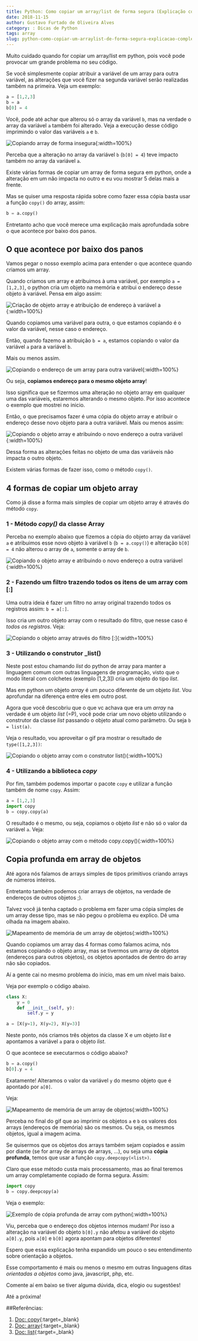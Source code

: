 ```yaml
---
title: Python: Como copiar um array/list de forma segura (Explicação completa)
date: 2018-11-15
author: Gustavo Furtado de Oliveira Alves
category: : Dicas de Python
tags: array
slug: python-como-copiar-um-arraylist-de-forma-segura-explicacao-completa
---
```


Muito cuidado quando for copiar um array/list em python, pois você pode provocar um grande problema no seu código.

Se você simplesmente copiar atribuir a variável de um array para outra variável,
as alterações que você fizer na segunda variável serão realizadas também na primeira.
Veja um exemplo:

```python
a = [1,2,3]
b = a
b[0] = 4
```

Você, pode até achar que alterou só o array da variável `b`,
mas na verdade o array da variável `a` também foi alterado.
Veja a execução desse código imprimindo o valor das variáveis `a` e `b`.

![Copiando array de forma insegura](/images/python-como-copiar-um-arraylist-de-forma-segura-explicacao-completa/copiando-mesmo-array.gif){:width=100%}

Perceba que a alteração no array da variável `b` (`b[0] = 4`)
teve impacto também no array da variável `a`.

Existe várias formas de copiar um array de forma segura em python, onde a alteração em um não impacta no outro
e eu vou mostrar 5 delas mais a frente.

Mas se quiser uma resposta rápida sobre como fazer essa cópia basta usar a função `copy()` do array, assim:

```python
b = a.copy()
```

Entretanto acho que você merece uma explicação mais aprofundada sobre o que acontece por baixo dos panos.

## O que acontece por baixo dos panos

Vamos pegar o nosso exemplo acima para entender o que acontece quando criamos um array.

Quando criamos um array e atribuimos à uma variável, por exemplo `a = [1,2,3]`,
o python cria um objeto na memória e atribui o endereço desse objeto à variável.
Pensa em algo assim:

![Criação de objeto array e atribuição de endereço à variável a](/images/python-como-copiar-um-arraylist-de-forma-segura-explicacao-completa/objeto-array-endereco-variavel.png){:width=100%}

Quando copiamos uma variável para outra, o que estamos copiando é o valor da variável, nesse caso o endereço.

Então, quando fazemo a atribuição `b = a`, estamos copiando o valor da variável `a` para a variável `b`.

Mais ou menos assim.

![Copiando o endereço de um array para outra variável](/images/python-como-copiar-um-arraylist-de-forma-segura-explicacao-completa/copia-endereco-para-outra-variavel.png){:width=100%}

Ou seja, **copiamos endereço para o mesmo objeto array**!

Isso significa que se fizermos uma alteração no objeto array em qualquer uma das variáveis,
estaremos alterando o mesmo objeto. Por isso acontece o exemplo que mostrei no inicio.

Então, o que precisamos fazer é uma cópia do objeto array e atribuir o endereço desse novo objeto para a outra variável.
Mais ou menos assim:

![Copiando o objeto array e atribuindo o novo endereço a outra variável](/images/python-como-copiar-um-arraylist-de-forma-segura-explicacao-completa/copiando-objeto-array.png){:width=100%}

Dessa forma as alterações feitas no objeto de uma das variáveis não impacta o outro objeto.

Existem várias formas de fazer isso, como o método `copy()`.

## 4 formas de copiar um objeto array

Como já disse a forma mais simples de copiar um objeto array é através do método `copy`.

### 1 - Método _copy()_ da classe Array

Perceba no exemplo abaixo que fizemos a cópia do objeto array da variável `a` e atribuimos esse novo objeto à variável `b` (`b = a.copy()`) e alteração `b[0] = 4` não alterou o array de `a`, somente o array de `b`.

![Copiando o objeto array e atribuindo o novo endereço a outra variável](/images/python-como-copiar-um-arraylist-de-forma-segura-explicacao-completa/copiando-array-metodo-copy.gif){:width=100%}

### 2 - Fazendo um filtro trazendo todos os itens de um array com [:]

Uma outra ideia é fazer um filtro no array original trazendo todos os registros assim: `b = a[:]`.

Isso cria um outro objeto array com o resultado do filtro, que nesse caso é _todos os registros_.
Veja:

![Copiando o objeto array através do filtro [:]](/images/python-como-copiar-um-arraylist-de-forma-segura-explicacao-completa/copiando-array-atraves-de-filtro.gif){:width=100%}

### 3 - Utilizando o construtor _list(<list>)

Neste post estou chamando _list_ do python de array para manter a linguagem comum com outras linguagens de programação,
visto que o modo literal com colchetes (exemplo [1,2,3]) cria um objeto do tipo _list_.

Mas em python um objeto _array_ é um pouco diferente de um objeto _list_.
Vou aprofundar na diferença entre eles em outro post.

Agora que você descobriu que o que vc achava que era um _array_ na verdade é um objeto _list_ (=P),
você pode criar um novo objeto utilizando o construtor da classe _list_ passando o objeto atual como parâmetro.
Ou seja `b = list(a)`.

Veja o resultado, vou aproveitar o gif pra mostrar o resultado de `type([1,2,3])`:

![Copiando o objeto array com o construtor list(<list>)](/images/python-como-copiar-um-arraylist-de-forma-segura-explicacao-completa/copiando-array-com-construtor-list.gif){:width=100%}

### 4 - Utilizando a biblioteca _copy_

Por fim, também podemos importar o pacote `copy` e utilizar a função também de nome `copy`. Assim:

```python
a = [1,2,3]
import copy
b = copy.copy(a)
```

O resultado é o mesmo, ou seja, copiamos o objeto _list_ e não só o valor da variável `a`. Veja:

![Copiando o objeto array com o método copy.copy()](/images/python-como-copiar-um-arraylist-de-forma-segura-explicacao-completa/copiando-array-com-metodo-copy.gif){:width=100%}

## Copia profunda em array de objetos

Até agora nós falamos de arrays simples de tipos primitivos criando arrays de números inteiros.

Entretanto também podemos criar arrays de objetos, na verdade de endereços de outros objetos ;).

Talvez você já tenha captado o problema em fazer uma cópia simples de um array desse tipo,
mas se não pegou o problema eu explico. Dê uma olhada na imagem abaixo.

![Mapeamento de memória de um array de objetos](/images/python-como-copiar-um-arraylist-de-forma-segura-explicacao-completa/copiando-objeto-array-de-objetos.png){:width=100%}

Quando copiamos um array das 4 formas como falamos acima, nós estamos copiando o objeto array,
mas se tivermos um array de objetos (endereços para outros objetos), os objetos apontados de dentro do array não são copiados.

Aí a gente cai no mesmo problema do início, mas em um nível mais baixo.

Veja por exemplo o código abaixo.

```python
class X:
    y = 0
    def __init__(self, y):
        self.y = y

a = [X(y=1), X(y=2), X(y=3)]
```

Neste ponto, nós criamos três objetos da classe X e um objeto _list_ e apontamos a variável `a` para o objeto _list_.

O que acontece se executarmos o código abaixo?

```python
b = a.copy()
b[0].y = 4
```

Exatamente! Alteramos o valor da variável `y` do mesmo objeto que é apontado por `a[0]`.

Veja:

![Mapeamento de memória de um array de objetos](/images/python-como-copiar-um-arraylist-de-forma-segura-explicacao-completa/copia-objeto-array-com-mesmos-objetos.gif){:width=100%}

Perceba no final do gif que ao imprimir os objetos `a` e `b` os valores dos arrays (endereços de memória) são os mesmos.
Ou seja, os mesmos objetos, igual a imagem acima.

Se quisermos que os objetos dos arrays também sejam copiados e assim por diante (se for array de arrays de arrays, ...),
ou seja uma **cópia profunda**, temos que usar a função `copy.deepcopy(<list>)`.

Claro que esse método custa mais processamento, mas ao final teremos um array completamente copiado de forma segura.
Assim:

```python
import copy
b = copy.deepcopy(a)
```

Veja o exemplo:

![Exemplo de cópia profunda de array com python](/images/python-como-copiar-um-arraylist-de-forma-segura-explicacao-completa/copy-deepcopy.gif){:width=100%}

Viu, perceba que o endereço dos objetos internos mudam! Por isso a alteração na variável do objeto `b[0].y`
não afetou a variável do objeto `a[0].y`, pois `a[0]` e `b[0]` agora apontam para objetos diferentes!

Espero que essa explicação tenha expandido um pouco o seu entendimento sobre orientação a objetos.

Esse comportamento é mais ou menos o mesmo em outras linguagens ditas _orientadas a objetos_ como java, javascript, php, etc.

Comente aí em baixo se tiver alguma dúvida, dica, elogio ou sugestões!

Até a próxima!

##Referências:

1. [Doc: copy](https://docs.python.org/3/library/copy.html){:target=\_blank}
2. [Doc: array](https://docs.python.org/3/library/array.html){:target=\_blank}
3. [Doc: list](https://docs.python.org/3/tutorial/datastructures.html#more-on-lists){:target=\_blank}
